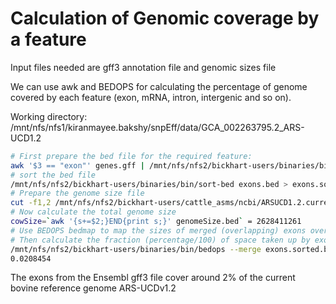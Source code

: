 # Calculation of Genomic coverage by a feature

Input files needed are gff3 annotation file and genomic sizes file

We can use awk and BEDOPS for calculating the percentage of genome covered by each feature (exon, mRNA, intron, intergenic and so on).

Working directory: /mnt/nfs/nfs1/kiranmayee.bakshy/snpEff/data/GCA_002263795.2_ARS-UCD1.2

```bash
# First prepare the bed file for the required feature:
awk '$3 == "exon"' genes.gff | /mnt/nfs/nfs2/bickhart-users/binaries/bin/convert2bed -i gff - -d > exons.bed
# sort the bed file
/mnt/nfs/nfs2/bickhart-users/binaries/bin/sort-bed exons.bed > exons.sorted.bed
# Prepare the genome size file 
cut -f1,2 /mnt/nfs/nfs2/bickhart-users/cattle_asms/ncbi/ARSUCD1.2.current_ref.fa.fai > genomeSize.bed
# Now calculate the total genome size
cowSize=`awk '{s+=$2;}END{print s;}' genomeSize.bed` = 2628411261
# Use BEDOPS bedmap to map the sizes of merged (overlapping) exons over the current genomic space. 
# Then calculate the fraction (percentage/100) of space taken up by exons by dividing by the size of the genome build
/mnt/nfs/nfs2/bickhart-users/binaries/bin/bedops --merge exons.sorted.bed | /mnt/nfs/nfs2/bickhart-users/binaries/bin/bedmap --echo-ref-size - genomeSize.bed | awk '{s+=$1;}END{print s/2628411261;}'
0.0208454
```

The exons from the Ensembl gff3 file cover around 2% of the current bovine reference genome ARS-UCDv1.2
